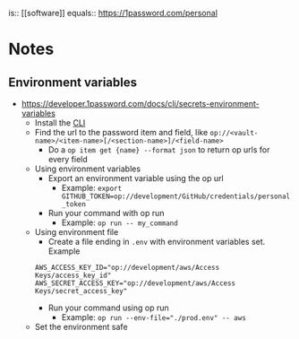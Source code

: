 is:: [[software]]
equals:: https://1password.com/personal

# Notes

## Environment variables
- https://developer.1password.com/docs/cli/secrets-environment-variables
	- Install the [CLI](https://developer.1password.com/docs/cli/get-started)
	- Find the url to the password item and field, like `op://<vault-name>/<item-name>[/<section-name>]/<field-name>`
		- Do a `op item get {name} --format json` to return op urls for every field
	- Using environment variables
		- Export an environment variable using the op url
			- Example: `export GITHUB_TOKEN=op://development/GitHub/credentials/personal_token`
		- Run your command with op run
			- Example: `op run -- my_command`
	- Using environment file
		- Create a file ending in `.env` with environment variables set. Example
		```
		AWS_ACCESS_KEY_ID="op://development/aws/Access Keys/access_key_id"
		AWS_SECRET_ACCESS_KEY="op://development/aws/Access Keys/secret_access_key"
		```
	  - Run your command using op run
		  - Example: `op run --env-file="./prod.env" -- aws`
	- Set the environment safe
